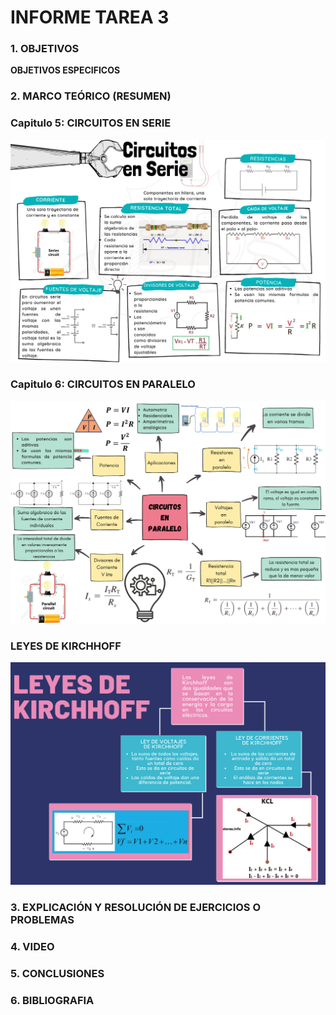 # INFORME TAREA 3

### 1. OBJETIVOS



**OBJETIVOS ESPECIFICOS**



### 2. MARCO TEÓRICO (RESUMEN)

### Capitulo 5: CIRCUITOS EN SERIE

![](https://github.com/melaniegutierrez/INFORME-TAREA-3/blob/main/CAP%201.png)

### Capitulo 6: CIRCUITOS EN PARALELO

![](https://github.com/melaniegutierrez/INFORME-TAREA-3/blob/main/CAP%202.png)

### LEYES DE KIRCHHOFF

![](https://github.com/melaniegutierrez/INFORME-TAREA-3/blob/main/CAP%203.png)

### 3. EXPLICACIÓN Y RESOLUCIÓN DE EJERCICIOS O PROBLEMAS

### 4. VIDEO

### 5. CONCLUSIONES

### 6. BIBLIOGRAFIA
